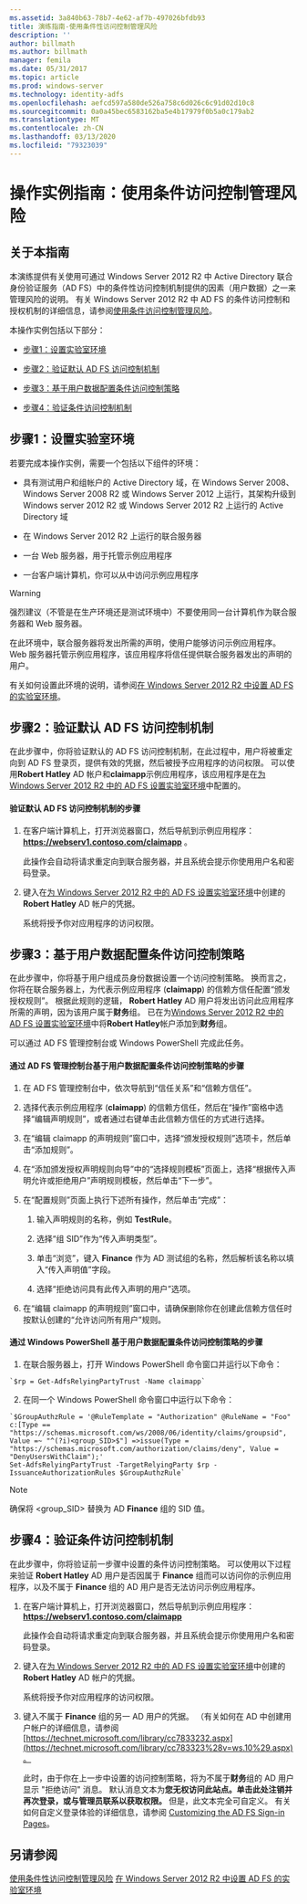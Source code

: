 ```yaml
---
ms.assetid: 3a840b63-78b7-4e62-af7b-497026bfdb93
title: 演练指南-使用条件性访问控制管理风险
description: ''
author: billmath
ms.author: billmath
manager: femila
ms.date: 05/31/2017
ms.topic: article
ms.prod: windows-server
ms.technology: identity-adfs
ms.openlocfilehash: aefcd597a580de526a758c6d026c6c91d02d10c8
ms.sourcegitcommit: 0a0a45bec6583162ba5e4b17979f0b5a0c179ab2
ms.translationtype: MT
ms.contentlocale: zh-CN
ms.lasthandoff: 03/13/2020
ms.locfileid: "79323039"
---
```

# <a name="walkthrough-guide-manage-risk-with-conditional-access-control"></a>操作实例指南：使用条件访问控制管理风险




## <a name="about-this-guide"></a>关于本指南
本演练提供有关使用可通过 Windows Server 2012 R2 中 Active Directory 联合身份验证服务（AD FS）中的条件性访问控制机制提供的因素（用户数据）之一来管理风险的说明。 有关 Windows Server 2012 R2 中 AD FS 的条件访问控制和授权机制的详细信息，请参阅[使用条件访问控制管理风险](../../ad-fs/operations/Manage-Risk-with-Conditional-Access-Control.md)。

本操作实例包括以下部分：

-   [步骤1：设置实验室环境](../../ad-fs/operations/Walkthrough-Guide--Manage-Risk-with-Conditional-Access-Control.md#BKMK_1)

-   [步骤2：验证默认 AD FS 访问控制机制](../../ad-fs/operations/Walkthrough-Guide--Manage-Risk-with-Conditional-Access-Control.md#BKMK_2)

-   [步骤3：基于用户数据配置条件访问控制策略](../../ad-fs/operations/Walkthrough-Guide--Manage-Risk-with-Conditional-Access-Control.md#BKMK_3)

-   [步骤4：验证条件访问控制机制](../../ad-fs/operations/Walkthrough-Guide--Manage-Risk-with-Conditional-Access-Control.md#BKMK_4)

## <a name="BKMK_1"></a>步骤1：设置实验室环境
若要完成本操作实例，需要一个包括以下组件的环境：

-   具有测试用户和组帐户的 Active Directory 域，在 Windows Server 2008、Windows Server 2008 R2 或 Windows Server 2012 上运行，其架构升级到 Windows server 2012 R2 或 Windows Server 2012 R2 上运行的 Active Directory 域

-   在 Windows Server 2012 R2 上运行的联合服务器

-   一台 Web 服务器，用于托管示例应用程序

-   一台客户端计算机，你可以从中访问示例应用程序

> [!WARNING]
> 强烈建议（不管是在生产环境还是测试环境中）不要使用同一台计算机作为联合服务器和 Web 服务器。

在此环境中，联合服务器将发出所需的声明，使用户能够访问示例应用程序。 Web 服务器托管示例应用程序，该应用程序将信任提供联合服务器发出的声明的用户。

有关如何设置此环境的说明，请参阅[在 Windows Server 2012 R2 中设置 AD FS 的实验室环境](../../ad-fs/deployment/Set-up-the-lab-environment-for-AD-FS-in-Windows-Server-2012-R2.md)。

## <a name="BKMK_2"></a>步骤2：验证默认 AD FS 访问控制机制
在此步骤中，你将验证默认的 AD FS 访问控制机制，在此过程中，用户将被重定向到 AD FS 登录页，提供有效的凭据，然后被授予应用程序的访问权限。 可以使用**Robert Hatley** AD 帐户和**claimapp**示例应用程序，该应用程序是在[为 Windows Server 2012 R2 中的 AD FS 设置实验室环境](../../ad-fs/deployment/Set-up-the-lab-environment-for-AD-FS-in-Windows-Server-2012-R2.md)中配置的。

#### <a name="to-verify-the-default-ad-fs-access-control-mechanism"></a>验证默认 AD FS 访问控制机制的步骤

1.  在客户端计算机上，打开浏览器窗口，然后导航到示例应用程序： **https://webserv1.contoso.com/claimapp** 。

    此操作会自动将请求重定向到联合服务器，并且系统会提示你使用用户名和密码登录。

2.  键入在[为 Windows Server 2012 R2 中的 AD FS 设置实验室环境](../../ad-fs/deployment/Set-up-the-lab-environment-for-AD-FS-in-Windows-Server-2012-R2.md)中创建的**Robert Hatley** AD 帐户的凭据。

    系统将授予你对应用程序的访问权限。

## <a name="BKMK_3"></a>步骤3：基于用户数据配置条件访问控制策略
在此步骤中，你将基于用户组成员身份数据设置一个访问控制策略。 换而言之，你将在联合服务器上，为代表示例应用程序 (**claimapp**) 的信赖方信任配置“颁发授权规则”。 根据此规则的逻辑， **Robert Hatley** AD 用户将发出访问此应用程序所需的声明，因为该用户属于**财务**组。 已在为[Windows Server 2012 R2 中的 AD FS 设置实验室环境](../../ad-fs/deployment/Set-up-the-lab-environment-for-AD-FS-in-Windows-Server-2012-R2.md)中将**Robert Hatley**帐户添加到**财务**组。

可以通过 AD FS 管理控制台或 Windows PowerShell 完成此任务。

#### <a name="to-configure-conditional-access-control-policy-based-on-user-data-via-the-ad-fs-management-console"></a>通过 AD FS 管理控制台基于用户数据配置条件访问控制策略的步骤

1.  在 AD FS 管理控制台中，依次导航到“信任关系”和“信赖方信任”。

2.  选择代表示例应用程序 (**claimapp**) 的信赖方信任，然后在“操作”窗格中选择“编辑声明规则”，或者通过右键单击此信赖方信任的方式进行选择。

3.  在“编辑 claimapp 的声明规则”窗口中，选择“颁发授权规则”选项卡，然后单击“添加规则”。

4.  在“添加颁发授权声明规则向导”中的“选择规则模板”页面上，选择“根据传入声明允许或拒绝用户”声明规则模板，然后单击“下一步”。

5.  在“配置规则”页面上执行下述所有操作，然后单击“完成”：

    1.  输入声明规则的名称，例如 **TestRule**。

    2.  选择“组 SID”作为“传入声明类型”。

    3.  单击“浏览”，键入 **Finance** 作为 AD 测试组的名称，然后解析该名称以填入“传入声明值”字段。

    4.  选择“拒绝访问具有此传入声明的用户”选项。

6.  在“编辑 claimapp 的声明规则”窗口中，请确保删除你在创建此信赖方信任时按默认创建的“允许访问所有用户”规则。

#### <a name="to-configure-conditional-access-control-policy-based-on-user-data-via-windows-powershell"></a>通过 Windows PowerShell 基于用户数据配置条件访问控制策略的步骤

1.  在联合服务器上，打开 Windows PowerShell 命令窗口并运行以下命令：


~~~
`$rp = Get-AdfsRelyingPartyTrust -Name claimapp`
~~~


2. 在同一个 Windows PowerShell 命令窗口中运行以下命令：


~~~
`$GroupAuthzRule = '@RuleTemplate = "Authorization" @RuleName = "Foo" c:[Type == "https://schemas.microsoft.com/ws/2008/06/identity/claims/groupsid", Value =~ "^(?i)<group_SID>$"] =>issue(Type = "https://schemas.microsoft.com/authorization/claims/deny", Value = "DenyUsersWithClaim");'
Set-AdfsRelyingPartyTrust -TargetRelyingParty $rp -IssuanceAuthorizationRules $GroupAuthzRule`
~~~

> [!NOTE]
> 确保将 <group_SID> 替换为 AD **Finance** 组的 SID 值。

## <a name="BKMK_4"></a>步骤4：验证条件访问控制机制
在此步骤中，你将验证前一步骤中设置的条件访问控制策略。 可以使用以下过程来验证 **Robert Hatley** AD 用户是否因属于 **Finance** 组而可以访问你的示例应用程序，以及不属于 **Finance** 组的 AD 用户是否无法访问示例应用程序。

1.  在客户端计算机上，打开浏览器窗口，然后导航到示例应用程序： **https://webserv1.contoso.com/claimapp**

    此操作会自动将请求重定向到联合服务器，并且系统会提示你使用用户名和密码登录。

2.  键入在[为 Windows Server 2012 R2 中的 AD FS 设置实验室环境](../../ad-fs/deployment/Set-up-the-lab-environment-for-AD-FS-in-Windows-Server-2012-R2.md)中创建的**Robert Hatley** AD 帐户的凭据。

    系统将授予你对应用程序的访问权限。

3.  键入不属于 **Finance** 组的另一 AD 用户的凭据。 （有关如何在 AD 中创建用户帐户的详细信息，请参阅[https://technet.microsoft.com/library/cc7833232.aspx](https://technet.microsoft.com/library/cc783323%28v=ws.10%29.aspx)。

    此时，由于你在上一步中设置的访问控制策略，将为不属于**财务**组的 AD 用户显示 "拒绝访问" 消息。 默认消息文本为**您无权访问此站点。单击此处注销并再次登录，或与管理员联系以获取权限。** 但是，此文本完全可自定义。 有关如何自定义登录体验的详细信息，请参阅 [Customizing the AD FS Sign-in Pages](https://technet.microsoft.com/library/dn280950.aspx)。

## <a name="see-also"></a>另请参阅
[使用条件性访问控制管理风险](../../ad-fs/operations/Manage-Risk-with-Conditional-Access-Control.md)
[在 Windows Server 2012 R2 中设置 AD FS 的实验室环境](../deployment/Set-up-the-lab-environment-for-AD-FS-in-Windows-Server-2012-R2.md)



